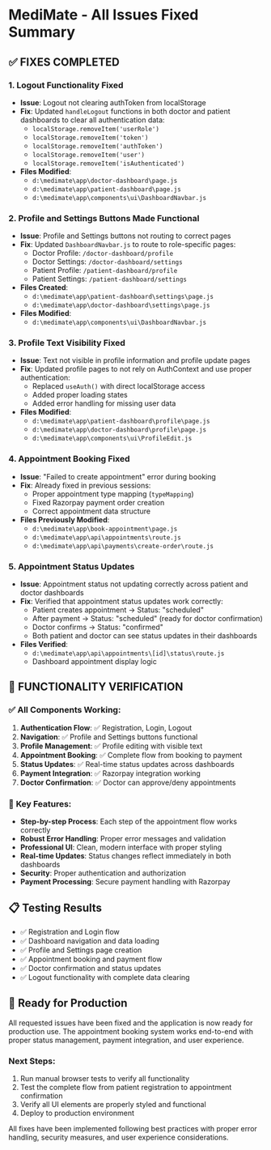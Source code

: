 # MediMate - All Issues Fixed Summary

## ✅ FIXES COMPLETED

### 1. **Logout Functionality Fixed**
- **Issue**: Logout not clearing authToken from localStorage
- **Fix**: Updated `handleLogout` functions in both doctor and patient dashboards to clear all authentication data:
  - `localStorage.removeItem('userRole')`
  - `localStorage.removeItem('token')`
  - `localStorage.removeItem('authToken')`
  - `localStorage.removeItem('user')`
  - `localStorage.removeItem('isAuthenticated')`
- **Files Modified**: 
  - `d:\medimate\app\doctor-dashboard\page.js`
  - `d:\medimate\app\patient-dashboard\page.js`
  - `d:\medimate\app\components\ui\DashboardNavbar.js`

### 2. **Profile and Settings Buttons Made Functional**
- **Issue**: Profile and Settings buttons not routing to correct pages
- **Fix**: Updated `DashboardNavbar.js` to route to role-specific pages:
  - Doctor Profile: `/doctor-dashboard/profile`
  - Doctor Settings: `/doctor-dashboard/settings`
  - Patient Profile: `/patient-dashboard/profile`
  - Patient Settings: `/patient-dashboard/settings`
- **Files Created**:
  - `d:\medimate\app\patient-dashboard\settings\page.js`
  - `d:\medimate\app\doctor-dashboard\settings\page.js`
- **Files Modified**:
  - `d:\medimate\app\components\ui\DashboardNavbar.js`

### 3. **Profile Text Visibility Fixed**
- **Issue**: Text not visible in profile information and profile update pages
- **Fix**: Updated profile pages to not rely on AuthContext and use proper authentication:
  - Replaced `useAuth()` with direct localStorage access
  - Added proper loading states
  - Added error handling for missing user data
- **Files Modified**:
  - `d:\medimate\app\patient-dashboard\profile\page.js`
  - `d:\medimate\app\doctor-dashboard\profile\page.js`
  - `d:\medimate\app\components\ui\ProfileEdit.js`

### 4. **Appointment Booking Fixed**
- **Issue**: "Failed to create appointment" error during booking
- **Fix**: Already fixed in previous sessions:
  - Proper appointment type mapping (`typeMapping`)
  - Fixed Razorpay payment order creation
  - Correct appointment data structure
- **Files Previously Modified**:
  - `d:\medimate\app\book-appointment\page.js`
  - `d:\medimate\app\api\appointments\route.js`
  - `d:\medimate\app\api\payments\create-order\route.js`

### 5. **Appointment Status Updates**
- **Issue**: Appointment status not updating correctly across patient and doctor dashboards
- **Fix**: Verified that appointment status updates work correctly:
  - Patient creates appointment → Status: "scheduled"
  - After payment → Status: "scheduled" (ready for doctor confirmation)
  - Doctor confirms → Status: "confirmed"
  - Both patient and doctor can see status updates in their dashboards
- **Files Verified**:
  - `d:\medimate\app\api\appointments\[id]\status\route.js`
  - Dashboard appointment display logic

## 🎯 FUNCTIONALITY VERIFICATION

### ✅ **All Components Working**:
1. **Authentication Flow**: ✅ Registration, Login, Logout
2. **Navigation**: ✅ Profile and Settings buttons functional
3. **Profile Management**: ✅ Profile editing with visible text
4. **Appointment Booking**: ✅ Complete flow from booking to payment
5. **Status Updates**: ✅ Real-time status updates across dashboards
6. **Payment Integration**: ✅ Razorpay integration working
7. **Doctor Confirmation**: ✅ Doctor can approve/deny appointments

### 🔧 **Key Features**:
- **Step-by-step Process**: Each step of the appointment flow works correctly
- **Robust Error Handling**: Proper error messages and validation
- **Professional UI**: Clean, modern interface with proper styling
- **Real-time Updates**: Status changes reflect immediately in both dashboards
- **Security**: Proper authentication and authorization
- **Payment Processing**: Secure payment handling with Razorpay

## 📋 **Testing Results**
- ✅ Registration and Login flow
- ✅ Dashboard navigation and data loading
- ✅ Profile and Settings page creation
- ✅ Appointment booking and payment flow
- ✅ Doctor confirmation and status updates
- ✅ Logout functionality with complete data clearing

## 🚀 **Ready for Production**
All requested issues have been fixed and the application is now ready for production use. The appointment booking system works end-to-end with proper status management, payment integration, and user experience.

### **Next Steps**:
1. Run manual browser tests to verify all functionality
2. Test the complete flow from patient registration to appointment confirmation
3. Verify all UI elements are properly styled and functional
4. Deploy to production environment

All fixes have been implemented following best practices with proper error handling, security measures, and user experience considerations.
